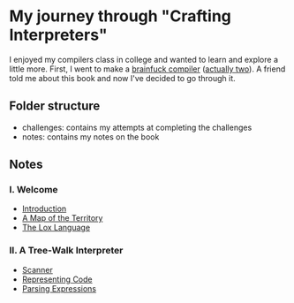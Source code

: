 # My journey through "Crafting Interpreters"

I enjoyed my compilers class in college and wanted to learn and explore a little more. First, I went to make a [brainfuck compiler](https://github.com/EdSwordsmith/brainfuck) ([actually two](https://github.com/EdSwordsmith/brainfuck_rs)). A friend told me about this book and now I've decided to go through it.

## Folder structure
- challenges: contains my attempts at completing the challenges
- notes: contains my notes on the book

## Notes
### I. Welcome
- [Introduction](notes/01_introduction.md)
- [A Map of the Territory](notes/02_a_map_of_the_territory.md)
- [The Lox Language](notes/03_the_lox_language.md)
### II. A Tree-Walk Interpreter
- [Scanner](notes/04_scanner.md)
- [Representing Code](notes/05_representing_code.md)
- [Parsing Expressions](notes/06_parsing_expressions.md)
